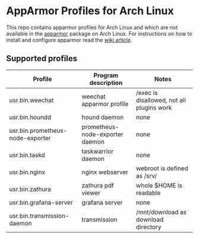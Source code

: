 # AppArmor Profiles for Arch Linux

This repo contains apparmor profiles for Arch Linux and which are not available in the [apparmor](https://www.archlinux.org/packages/community/x86_64/apparmor/) package on Arch Linux. For instructions on how to install and configure apparmor read the [wiki article](https://wiki.archlinux.org/index.php/AppArmor).

## Supported profiles

| Profile                           | Program description              | Notes                                     |
| ----------------------------------|----------------------------------|-------------------------------------------|
| usr.bin.weechat                   | weechat apparmor profile         | /exec is disallowed, not all plugins work |
| usr.bin.houndd                    | hound daemon                     | none                                      |
| usr.bin.prometheus-node-exporter  | prometheus-node-exporter daemon  | none                                      |
| usr.bin.taskd                     | taskwarrior daemon               | none                                      |
| usr.bin.nginx                     | nginx webserver                  | webroot is defined as /srv/               |
| usr.bin.zathura                   | zathura pdf viewer               | whole $HOME is readable                   |
| usr.bin.grafana-server            | grafana server                   | none                                      |
| usr.bin.transmission-daemon       | transmission                     | /mnt/download as download directory       |
